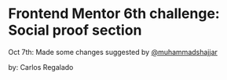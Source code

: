 # Frontend Mentor 6th challenge: Social proof section

Oct 7th:
Made some changes suggested by [@muhammadshajjar](https://www.frontendmentor.io/profile/muhammadshajjar)


by: Carlos Regalado